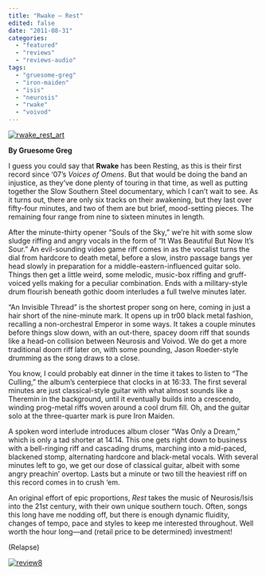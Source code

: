 ```yaml
---
title: "Rwake – Rest"
edited: false
date: "2011-08-31"
categories:
  - "featured"
  - "reviews"
  - "reviews-audio"
tags:
  - "gruesome-greg"
  - "iron-maiden"
  - "isis"
  - "neurosis"
  - "rwake"
  - "voivod"
---
```


[![](http://www.hellbound.ca/wp-content/uploads/2011/08/rwake_rest_art.jpg "rwake_rest_art")](http://www.hellbound.ca/wp-content/uploads/2011/08/rwake_rest_art.jpg)

**By Gruesome Greg**

I guess you could say that **Rwake** has been Resting, as this is their first record since ‘07’s _Voices of Omens_. But that would be doing the band an injustice, as they’ve done plenty of touring in that time, as well as putting together the Slow Southern Steel documentary, which I can’t wait to see. As it turns out, there are only six tracks on their awakening, but they last over fifty-four minutes, and two of them are but brief, mood-setting pieces. The remaining four range from nine to sixteen minutes in length.

After the minute-thirty opener “Souls of the Sky,” we’re hit with some slow sludge riffing and angry vocals in the form of “It Was Beautiful But Now It’s Sour.” An evil-sounding video game riff comes in as the vocalist turns the dial from hardcore to death metal, before a slow, instro passage bangs yer head slowly in preparation for a middle-eastern-influenced guitar solo. Things then get a little weird, some melodic, music-box riffing and gruff-voiced yells making for a peculiar combination. Ends with a military-style drum flourish beneath gothic doom interludes a full twelve minutes later.

“An Invisible Thread” is the shortest proper song on here, coming in just a hair short of the nine-minute mark. It opens up in tr00 black metal fashion, recalling a non-orchestral Emperor in some ways. It takes a couple minutes before things slow down, with an out-there, spacey doom riff that sounds like a head-on collision between Neurosis and Voivod. We do get a more traditional doom riff later on, with some pounding, Jason Roeder-style drumming as the song draws to a close.

You know, I could probably eat dinner in the time it takes to listen to “The Culling,” the album’s centerpiece that clocks in at 16:33. The first several minutes are just classical-style guitar with what almost sounds like a Theremin in the background, until it eventually builds into a crescendo, winding prog-metal riffs woven around a cool drum fill. Oh, and the guitar solo at the three-quarter mark is pure Iron Maiden.

A spoken word interlude introduces album closer “Was Only a Dream,” which is only a tad shorter at 14:14. This one gets right down to business with a bell-ringing riff and cascading drums, marching into a mid-paced, blackened stomp, alternating hardcore and black-metal vocals. With several minutes left to go, we get our dose of classical guitar, albeit with some angry preachin’ overtop. Lasts but a minute or two till the heaviest riff on this record comes in to crush ‘em.

An original effort of epic proportions, _Rest_ takes the music of Neurosis/Isis into the 21st century, with their own unique southern touch. Often, songs this long have me nodding off, but there is enough dynamic fluidity, changes of tempo, pace and styles to keep me interested throughout. Well worth the hour long—and (retail price to be determined) investment!

(Relapse)

[![](http://www.hellbound.ca/wp-content/uploads/2009/07/review8.png "review8")](http://www.hellbound.ca/wp-content/uploads/2009/07/review8.png)
